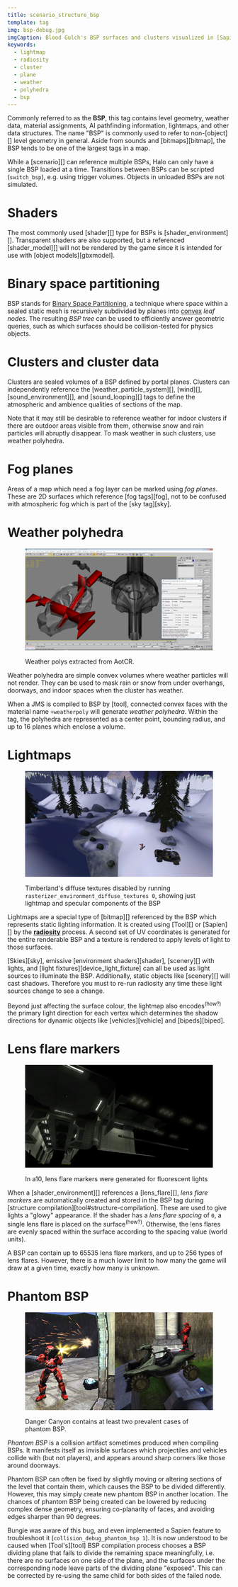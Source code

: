```yaml
---
title: scenario_structure_bsp
template: tag
img: bsp-debug.jpg
imgCaption: Blood Gulch's BSP surfaces and clusters visualized in [Sapien][] using `debug_structure 1` and `debug_pvs 1`
keywords:
  - lightmap
  - radiosity
  - cluster
  - plane
  - weather
  - polyhedra
  - bsp
---
```


Commonly referred to as the **BSP**, this tag contains level geometry, weather data, material assignments, AI pathfinding information, lightmaps, and other data structures. The name "BSP" is commonly used to refer to non-[object][] level geometry in general. Aside from sounds and [bitmaps][bitmap], the BSP tends to be one of the largest tags in a map.

While a [scenario][] can reference multiple BSPs, Halo can only have a single BSP loaded at a time. Transitions between BSPs can be scripted (`switch_bsp`), e.g. using trigger volumes. Objects in unloaded BSPs are not simulated.

# Shaders
The most commonly used [shader][] type for BSPs is [shader_environment][]. Transparent shaders are also supported, but a referenced [shader_model][] will not be rendered by the game since it is intended for use with [object models][gbxmodel].

# Binary space partitioning
BSP stands for [Binary Space Partitioning][about-bsp], a technique where space within a sealed static mesh is recursively subdivided by planes into [convex][] _leaf nodes_. The resulting _BSP tree_ can be used to efficiently answer geometric queries, such as which surfaces should be collision-tested for physics objects.

# Clusters and cluster data
Clusters are sealed volumes of a BSP defined by portal planes. Clusters can independently reference the [weather_particle_system][], [wind][], [sound_environment][], and [sound_looping][] tags to define the atmospheric and ambience qualities of sections of the map.

Note that it may still be desirable to reference weather for indoor clusters if there are outdoor areas visible from them, otherwise snow and rain particles will abruptly disappear. To mask weather in such clusters, use weather polyhedra.

# Fog planes
Areas of a map which need a fog layer can be marked using _fog planes_. These are 2D surfaces which reference [fog tags][fog], not to be confused with atmospheric fog which is part of the [sky tag][sky].

# Weather polyhedra

<figure>
  <a href="weather-polys-aotcr.png">
    <img src="weather-polys-aotcr.png" alt="Weather polys from AotCR"/>
  </a>
  <figcaption>
    <p>Weather polys extracted from AotCR.</p>
  </figcaption>
</figure>

Weather polyhedra are simple convex volumes where weather particles will not render. They can be used to mask rain or snow from under overhangs, doorways, and indoor spaces when the cluster has weather.

When a JMS is compiled to BSP by [tool], connected convex faces with the material name `+weatherpoly` will generate _weather polyhedra_. Within the tag, the polyhedra are represented as a center point, bounding radius, and up to 16 planes which enclose a volume.

# Lightmaps

<figure>
  <a href="lightmaps_example.jpg">
    <img src="lightmaps_example.jpg" alt="Timberland with just lightmaps rendered"/>
  </a>
  <figcaption>
    <p>Timberland's diffuse textures disabled by running <code>rasterizer_environment_diffuse_textures 0</code>,
    showing just lightmap and specular components of the BSP</p>
  </figcaption>
</figure>

Lightmaps are a special type of [bitmap][] referenced by the BSP which represents static lighting information. It is created using [Tool][] or [Sapien][] by the **[radiosity][]** process. A second set of UV coordinates is generated for the entire renderable BSP and a texture is rendered to apply levels of light to those surfaces.

[Skies][sky], emissive [environment shaders][shader], [scenery][] with lights, and [light fixtures][device_light_fixture] can all be used as light sources to illuminate the BSP. Additionally, static objects like [scenery][] will cast shadows. Therefore you must to re-run radiosity any time these light sources change to see a change.

Beyond just affecting the surface colour, the lightmap also encodes<sup>(how?)</sup> the primary light direction for each vertex which determines the shadow directions for dynamic objects like [vehicles][vehicle] and [bipeds][biped].

# Lens flare markers

<figure>
  <a href="lens-flare-markers.jpg">
    <img src="lens-flare-markers.jpg" alt="Lens flare markers in a10"/>
  </a>
  <figcaption>
    <p>In a10, lens flare markers were generated for fluorescent lights</p>
  </figcaption>
</figure>

When a [shader_environment][] references a [lens_flare][], _lens flare markers_ are automatically created and stored in the BSP tag during [structure compilation][tool#structure-compilation]. These are used to give lights a "glowy" appearance. If the shader has a _lens flare spacing_ of `0`, a single lens flare is placed on the surface<sup>(how?)</sup>. Otherwise, the lens flares are evenly spaced within the surface according to the spacing value (world units).

A BSP can contain up to 65535 lens flare markers, and up to 256 types of lens flares. However, there is a much lower limit to how many the game will draw at a given time, exactly how many is unknown.

# Phantom BSP

<figure>
  <a href="phantom.jpg">
    <img src="phantom.jpg" alt="A warthog floating in mid-air on Danger Canyon, and bullets colliding with nothing"/>
  </a>
  <figcaption>
    <p>Danger Canyon contains at least two prevalent cases of phantom BSP.</p>
  </figcaption>
</figure>

_Phantom BSP_ is a collision artifact sometimes produced when compiling BSPs. It manifests itself as invisible surfaces which projectiles and vehicles collide with (but not players), and appears around sharp corners like those around doorways.

Phantom BSP can often be fixed by slightly moving or altering sections of the level that contain them, which causes the BSP to be divided differently. However, this may simply create new phantom BSP in another location. The chances of phantom BSP being created can be lowered by reducing complex dense geometry, ensuring co-planarity of faces, and avoiding edges sharper than 90 degrees.

Bungie was aware of this bug, and even implemented a Sapien feature to troubleshoot it (`collision_debug_phantom_bsp 1`). It is now understood to be caused when [Tool's][tool] BSP compilation process chooses a BSP dividing plane that fails to divide the remaining space meaningfully, i.e. there are no surfaces on one side of the plane, and the surfaces under the corresponding node leave parts of the dividing plane "exposed". This can be corrected by re-using the same child for both sides of the failed node.

[about-bsp]: https://en.wikipedia.org/wiki/Binary_space_partitioning
[convex]: https://en.wikipedia.org/wiki/Convex_set
[radiosity]: https://en.wikipedia.org/wiki/Radiosity_(computer_graphics)
